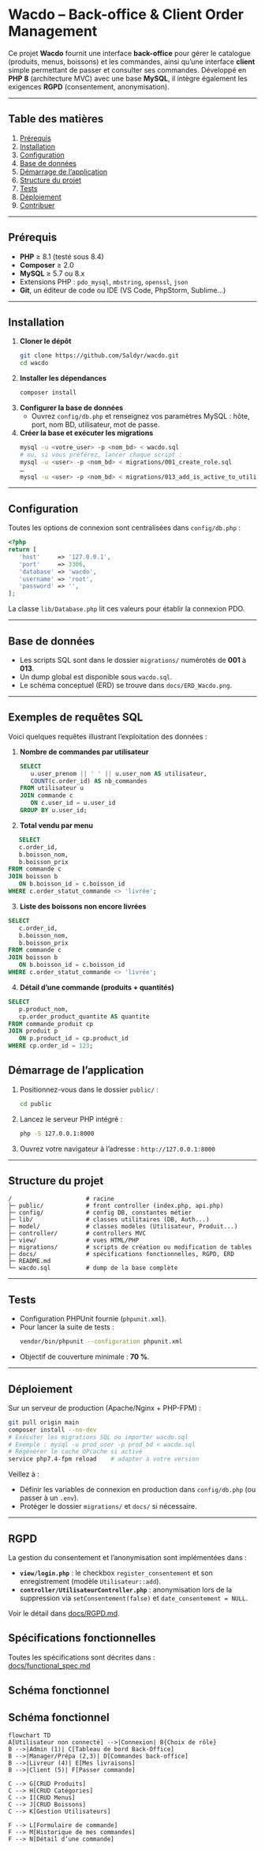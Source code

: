 # Wacdo – Back-office & Client Order Management

Ce projet **Wacdo** fournit une interface **back-office** pour gérer le catalogue (produits, menus, boissons) et les commandes, ainsi qu’une interface **client** simple permettant de passer et consulter ses commandes. Développé en **PHP 8** (architecture MVC) avec une base **MySQL**, il intègre également les exigences **RGPD** (consentement, anonymisation).

---

## Table des matières
1. [Prérequis](#prérequis)
2. [Installation](#installation)
3. [Configuration](#configuration)
4. [Base de données](#base-de-données)
5. [Démarrage de l’application](#démarrage-de-lapplication)
6. [Structure du projet](#structure-du-projet)
7. [Tests](#tests)
8. [Déploiement](#déploiement)
9. [Contribuer](#contribuer)

---

## Prérequis
- **PHP** ≥ 8.1 (testé sous 8.4)  
- **Composer** ≥ 2.0  
- **MySQL** ≥ 5.7 ou 8.x  
- Extensions PHP : `pdo_mysql`, `mbstring`, `openssl`, `json`  
- **Git**, un éditeur de code ou IDE (VS Code, PhpStorm, Sublime…)  

---

## Installation
1. **Cloner le dépôt**
   ```bash
   git clone https://github.com/Saldyr/wacdo.git
   cd wacdo
   ```
2. **Installer les dépendances**
   ```bash
   composer install
   ```
3. **Configurer la base de données**
   - Ouvrez `config/db.php` et renseignez vos paramètres MySQL : hôte, port, nom BD, utilisateur, mot de passe.
4. **Créer la base et exécuter les migrations**
   ```bash
   mysql -u <votre_user> -p <nom_bd> < wacdo.sql
   # ou, si vous préférez, lancer chaque script :
   mysql -u <user> -p <nom_bd> < migrations/001_create_role.sql
   …
   mysql -u <user> -p <nom_bd> < migrations/013_add_is_active_to_utilisateur.sql
   ```

---

## Configuration
Toutes les options de connexion sont centralisées dans `config/db.php` :
```php
<?php
return [
   'host'     => '127.0.0.1',
   'port'     => 3306,
   'database' => 'wacdo',
   'username' => 'root',
   'password' => '',
];
```
La classe `lib/Database.php` lit ces valeurs pour établir la connexion PDO.

---

## Base de données
- Les scripts SQL sont dans le dossier `migrations/` numérotés de **001** à **013**.  
- Un dump global est disponible sous `wacdo.sql`.  
- Le schéma conceptuel (ERD) se trouve dans `docs/ERD_Wacdo.png`.

---

## Exemples de requêtes SQL

Voici quelques requêtes illustrant l’exploitation des données :

1. **Nombre de commandes par utilisateur**  
   ```sql
   SELECT 
      u.user_prenom || ' ' || u.user_nom AS utilisateur,
      COUNT(c.order_id) AS nb_commandes
   FROM utilisateur u
   JOIN commande c 
      ON c.user_id = u.user_id
   GROUP BY u.user_id;

2. **Total vendu par menu**
```sql
   SELECT
   c.order_id,
   b.boisson_nom,
   b.boisson_prix
FROM commande c
JOIN boisson b 
   ON b.boisson_id = c.boisson_id
WHERE c.order_statut_commande <> 'livrée';
```

3. **Liste des boissons non encore livrées**
```sql
SELECT
   c.order_id,
   b.boisson_nom,
   b.boisson_prix
FROM commande c
JOIN boisson b 
   ON b.boisson_id = c.boisson_id
WHERE c.order_statut_commande <> 'livrée';
```
4. **Détail d’une commande (produits + quantités)**
```sql
SELECT
   p.product_nom,
   cp.order_product_quantite AS quantite
FROM commande_produit cp
JOIN produit p 
   ON p.product_id = cp.product_id
WHERE cp.order_id = 123;
```

## Démarrage de l’application
1. Positionnez-vous dans le dossier `public/` :
   ```bash
   cd public
   ```
2. Lancez le serveur PHP intégré :
   ```bash
   php -S 127.0.0.1:8000
   ```
3. Ouvrez votre navigateur à l’adresse :  `http://127.0.0.1:8000`

---

## Structure du projet
```
/                     # racine
├─ public/            # front controller (index.php, api.php)
├─ config/            # config DB, constantes métier
├─ lib/               # classes utilitaires (DB, Auth...)
├─ model/             # classes modèles (Utilisateur, Produit...)
├─ controller/        # controllers MVC
├─ view/              # vues HTML/PHP
├─ migrations/        # scripts de création ou modification de tables
├─ docs/              # spécifications fonctionnelles, RGPD, ERD
├─ README.md
└─ wacdo.sql          # dump de la base complète
```

---

## Tests
- Configuration PHPUnit fournie (`phpunit.xml`).  
- Pour lancer la suite de tests :
   ```bash
   vendor/bin/phpunit --configuration phpunit.xml
   ```
- Objectif de couverture minimale : **70 %**.

---

## Déploiement
Sur un serveur de production (Apache/Nginx + PHP-FPM) :
```bash
git pull origin main
composer install --no-dev
# Exécuter les migrations SQL ou importer wacdo.sql
# Exemple : mysql -u prod_user -p prod_bd < wacdo.sql
# Régénérer le cache OPcache si activé
service php7.4-fpm reload    # adapter à votre version
``` 
Veillez à :
- Définir les variables de connexion en production dans `config/db.php` (ou passer à un `.env`).  
- Protéger le dossier `migrations/` et `docs/` si nécessaire.

---

## RGPD

La gestion du consentement et l’anonymisation sont implémentées dans :
- **`view/login.php`** : le checkbox `register_consentement` et son enregistrement (modèle `Utilisateur::add`).  
- **`controller/UtilisateurController.php`** : anonymisation lors de la suppression via `setConsentement(false)` et `date_consentement = NULL`.  

Voir le détail dans [docs/RGPD.md](docs/RGPD.md).

## Spécifications fonctionnelles

Toutes les spécifications sont décrites dans :  
[docs/functional_spec.md](docs/functional_spec.md)

## Schéma fonctionnel

## Schéma fonctionnel

```mermaid
flowchart TD
A[Utilisateur non connecté] -->|Connexion| B{Choix de rôle}
B -->|Admin (1)| C[Tableau de bord Back-Office]
B -->|Manager/Prépa (2,3)| D[Commandes back-office]
B -->|Livreur (4)| E[Mes livraisons]
B -->|Client (5)| F[Passer commande]

C --> G[CRUD Produits]
C --> H[CRUD Catégories]
C --> I[CRUD Menus]
C --> J[CRUD Boissons]
C --> K[Gestion Utilisateurs]

F --> L[Formulaire de commande]
F --> M[Historique de mes commandes]
F --> N[Détail d’une commande]
```